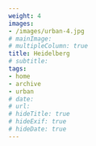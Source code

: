 ```yaml
---
weight: 4
images:
- /images/urban-4.jpg
# mainImage: 
# multipleColumn: true
title: Heidelberg
# subtitle: 
tags:
- home
- archive
- urban
# date: 
# url: 
# hideTitle: true
# hideExif: true
# hideDate: true
---
```

